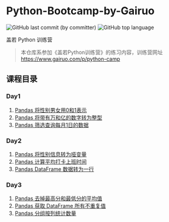 # Python-Bootcamp-by-Gairuo

![GitHub last commit (by committer)](https://img.shields.io/github/last-commit/elliottxie/Python-Bootcamp-by-Gairuo) ![GitHub top language](https://img.shields.io/github/languages/top/elliottxie/Python-Bootcamp-by-Gairuo)


盖若 Python 训练营

> 本仓库系参加《盖若Python训练营》的练习内容，训练营网址 https://www.gairuo.com/p/python-camp

## 课程目录
### Day1
1. [Pandas 将性别男女用0和1表示](/Day1/Day1_01.ipynb)
2. [Pandas 将带有万和亿的数字转为整型](/Day1/Day1_02.ipynb)
3. [Pandas 筛选查询每月1日的数据](/Day1/Day1_03.ipynb)

### Day2
1. [Pandas 将性别信息转为哑变量](/Day2/Day2_01.ipynb)
2. [Pandas 计算平均打卡上班时间](/Day2/Day2_02.ipynb)
3. [Pandas DataFrame 数据转为一行](/Day2/Day2_03.ipynb)

### Day3
1. [Pandas 去掉最高分和最低分的平均值](/Day3/Day3_01.ipynb)
2. [Pandas 获取 DataFrame 所有不重复值](/Day3/Day3_02.ipynb)
3. [Pandas 分组按列统计数量](/Day3/Day3_03.ipynb)